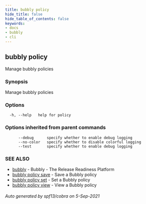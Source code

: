 ```yaml
---
title: bubbly policy
hide_title: false
hide_table_of_contents: false
keywords:
- docs
- bubbly
- cli
---
```

## bubbly policy

Manage bubbly policies

### Synopsis

Manage bubbly policies

### Options

```
  -h, --help   help for policy
```

### Options inherited from parent commands

```
      --debug      specify whether to enable debug logging
      --no-color   specify whether to disable colorful logging
      --test       specify whether to enable debug logging
```

### SEE ALSO

* [bubbly](bubbly.md)	 - Bubbly - The Release Readiness Platform
* [bubbly policy save](bubbly_policy_save.md)	 - Save a Bubbly policy
* [bubbly policy set](bubbly_policy_set.md)	 - Set a Bubbly policy
* [bubbly policy view](bubbly_policy_view.md)	 - View a Bubbly policy

###### Auto generated by spf13/cobra on 5-Sep-2021
